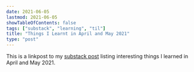 ```yaml
---
date: 2021-06-05
lastmod: 2021-06-05
showTableOfContents: false
tags: ["substack", "learning", "til"]
title: "Things I Learnt in April and May 2021"
type: "post"
---
```

This is a linkpost to my [substack post](https://lovkush.substack.com/p/things-i-learnt-in-april-and-may) listing interesting things I learned in April and May 2021. 